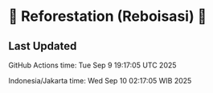 
# 🌳 Reforestation (Reboisasi) 🌲

## Last Updated

GitHub Actions time: Tue Sep  9 19:17:05 UTC 2025

Indonesia/Jakarta time: Wed Sep 10 02:17:05 WIB 2025
